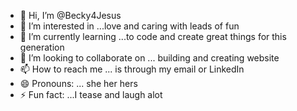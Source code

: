 - 👋 Hi, I’m @Becky4Jesus
- 👀 I’m interested in ...love and caring with leads of fun
- 🌱 I’m currently learning ...to code and create great things for this generation 
- 💞️ I’m looking to collaborate on ... building and creating website 
- 📫 How to reach me ... is through my email or LinkedIn
- 😄 Pronouns: ... she her hers
- ⚡ Fun fact: ...I  tease and laugh alot

<!---
Becky4Jesus/Becky4Jesus is a ✨ special ✨ repository because its `README.md` (this file) appears on your GitHub profile.
You can click the Preview link to take a look at your changes.
--->
